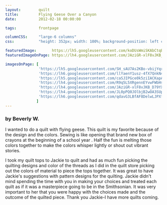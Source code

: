 ```yaml
---
layout:        quilt
title:         Flying Geese Over a Canyon
date:          2012-02-18 00:00:00

tags:          frontpage

columnCSS:     "large-6 columns"
css:           "height: 352px; width: 100%; background-position: left center;"

featuredImage:       https://lh5.googleusercontent.com/koDUsWmiSKAbCtqBfdoK-E1Sz4NUrOT9yRn3BIXhbBg=w470
featuredImageOnPage: https://lh4.googleusercontent.com/JAziGR-xlF8vJKB_D79YXpx7Lpk-AvwOtqSraHYK6A=w1000

imagesOnPage: [
               'https://lh5.googleusercontent.com/SH_sAU7As2KBo-vbijYqrhadfF15Lxb7sKUITwEKrw=w303',
               'https://lh6.googleusercontent.com/llYaenY1usz-4fX7QnkN4DJ4qccUSMYOi0p71T0lRw=w303',
               'https://lh5.googleusercontent.com/caSJIPGce0k5ziIACKapALw5dNypV2aAz-UkbnMwQA=w303',
               'https://lh4.googleusercontent.com/R9q5L5XRgennEYvwFWbHsNR47HY9oZz3c8UP1uqe7Q=w303',
               'https://lh4.googleusercontent.com/JAziGR-xlF8vJKB_D79YXpx7Lpk-AvwOtqSraHYK6A=w303',
               'https://lh4.googleusercontent.com/JL0pPQ0JOlbjB2wOA3SUpLAq0G5pBPLhQo99LF4gKA=w303',
               'https://lh6.googleusercontent.com/qdavG3LBfAF8DelwLJPXfDMzKDbKtLrZdCz1EPD-sio=w303'
              ]
---
```


### by Beverly W.

I wanted to do a quilt with flying geese.  This quilt is my favorite because of the design and the colors.  Sewing is like opening that brand new box of crayons at the beginning of a school year .  Half the fun is melting those colors together to make the colors whisper lightly or shout out vibrant stories.

I took my quilt tops to Jackie to quilt and had as much fun picking the quilting designs and color of the threads as I did in the quilt store picking out the colors of material to piece the tops together.  It was great to have Jackie's suggestions with pattern designs for the quilting. Jackie didn't mind spending the time with you in making your choices and treated each quilt as if it was a masterpiece going to be in the Smithsonian.  It was very important to her that you were happy with the choices made and the outcome of the quilted piece.  Thank you Jackie-I have more quilts coming.
